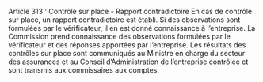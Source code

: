 Article 313 : Contrôle sur place - Rapport contradictoire
En cas de contrôle sur place, un rapport contradictoire est établi. Si des observations sont formulées par le vérificateur, il en est donné connaissance à l’entreprise. La Commission prend connaissance des observations formulées par le vérificateur et des réponses apportées par l’entreprise.
Les résultats des contrôles sur place sont communiqués au Ministre en charge du secteur des assurances et au Conseil d’Administration de l’entreprise contrôlée et sont transmis aux commissaires aux comptes.